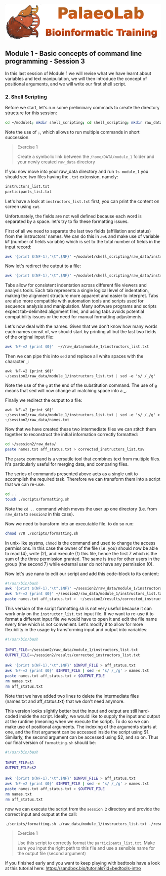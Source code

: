 ![bio_logo](../IM/header.png)
## Module 1 - Basic concepts of command line programming - Session 3
In this last session of Module 1 we will revise what we have learnt about variables and text manipulation, we will then introduce the concept of positional arguments, and we will write our first shell script.


### 2. Shell Scripting

Before we start, let's run some preliminary commads to create the directory structure for this session:

```sh
cd ~/module1; mkdir shell_scripting; cd shell_scripting; mkdir raw_data; mkdir scripts; mkdir results 
```
Note the use of `;`, which allows to run multiple commands in short succession.  

> Exercise 1
>
> Create a symbolic link between the `/home/DATA/module_1` folder and your newly created `raw_data` directory 

If you now move into your raw_data directory and run `ls module_1` you should see two files having the `.txt` extension, namely:
```sh
instructors_list.txt
participants_list.txt
```

Let's have a look at `instructors_list.txt` first, you can print the content on screen using `cat`.

Unfortunately, the fields are not well defined because each word is separated by a space. let's try to fix these formatting issues.

First of all we need to separate the last two fields (affiliation and status) from the instructors' names.
We can do this in `awk` and make use of variable `NF` (number of fields variable) which is set to the total number of fields in the input record:
```sh
awk '{print $(NF-1),"\t",$NF}' ~/module1/shell_scripting/raw_data/instructors_list.txt
```
Now let's redirect the output to a file:
```sh
awk '{print $(NF-1),"\t",$NF}' ~/module1/shell_scripting/raw_data/instructors_list.txt > ~/session2/raw_data/aff_status.txt
```
Tabs allow for consistent indentation across different file viewers and analysis tools. Each tab represents a single logical level of indentation, making the alignment structure more apparent and easier to interpret. Tabs are also more compatible with automation tools and scripts used for sequence analysis and manipulation. Many software programs and scripts expect tab-delimited alignment files, and using tabs avoids potential compatibility issues or the need for manual formatting adjustments.

Let's now deal with the names. Given that we don't know how many words each names consit of, we should start by printing all but the last two fields of the original input file:

```sh
awk 'NF-=2 {print $0}'  ~//raw_data/module_1/instructors_list.txt
```

Then we can pipe this into `sed` and replace all white spaces with the character `_`:

```
awk 'NF-=2 {print $0}'  ~/session2/raw_data/module_1/instructors_list.txt | sed -e 's/ /_/g'
```
Note the use of the `g` at the end of the substitution command. The use of `g` means that sed will now change all matching space into a _.

Finally we redirect the output to a file:

```
awk 'NF-=2 {print $0}'  ~/session2/raw_data/module_1/instructors_list.txt | sed -e 's/ /_/g' > ~/session2/raw_data/names.txt
```

Now that we have created these two intermediate files we can stitch them together to reconstruct the initial information correctly formatted:
```sh
cd ~/session2/raw_data/
paste names.txt aff_status.txt > corrected_instructors_list.tsv
```
The `paste` command is a versatile tool that combines text from multiple files. It's particularly useful for merging data, and comparing files.

The series of commands presented above acts as a single unit to accomplish the required task. Therefore we can transform them into a script that we can re-use.
```sh
cd ..
touch ./scripts/formatting.sh
```
Note the `cd ..` command which moves the user up one directory (i.e. from `raw_data` to `session2` in this case).

Now we need to transform into an executable file. to do so run:
```sh
chmod 770 ./scripts/formatting.sh
```
In unix-like systms, `chmod` is the command and used to change the access permissions. In this case the owner of the file (i.e. you) should now be able to read (4), write (2), and execute (1) this file, hence the first 7 which is the sum of the three permission granted. The same is true for other users in the group (the second 7) while external user do not have any permission (0). 

Now let's use nano to edit our script and add this code-block to its content:

```sh
#!/usr/bin/bash
awk '{print $(NF-1),"\t",$NF}' ~/session2/raw_data/module_1/instructors_list.txt > aff_status.txt
awk 'NF-=2 {print $0}' ~/session2/raw_data/module_1/instructors_list.txt | sed -e 's/ /_/g' > names.txt
paste names.txt aff_status.txt >  ~/session2/results/corrected_instructors_list.tsv
```

This version of the script formatting.sh is not very useful because it can work only on the `instructor_list.txt` input file.
If we want to re-use it to format a different input file we would have to open it and edit the file name every time which is not convenient.
Let's modify it to allow for more flexibility in the usage by transforming input and output into variables:

```sh
#!/usr/bin/bash

INPUT_FILE=~/session2/raw_data/module_1/instructors_list.txt
OUTPUT_FILE=~/session2/results/corrected_instructors_list.txt

awk '{print $(NF-1),"\t",$NF}' $INPUT_FILE > aff_status.txt
awk 'NF-=2 {print $0}' $INPUT_FILE | sed -e 's/ /_/g' > names.txt
paste names.txt aff_status.txt > $OUTPUT_FILE
rm names.txt
rm aff_status.txt
```
Note that we have added two lines to delete the intermediate files (names.txt and aff_status.txt) that we don't need anymore.

This version looks slightly better but the input and output are still hard-coded inside the script. 
Ideally, we would like to supply the input and output at the runtime (meaning when we execute the script). To do so we can make use of positional arguments.
The indexing of the arguments starts at one, and the first argument can be accessed inside the script using $1. Similarly, the second argument can be accessed using $2, and so on.
Thus our final version of `formatting.sh` should be:
```sh
#!/usr/bin/bash

INPUT_FILE=$1
OUTPUT_FILE=$2

awk '{print $(NF-1),"\t",$NF}' $INPUT_FILE > aff_status.txt
awk 'NF-=2 {print $0}' $INPUT_FILE | sed -e 's/ /_/g' > names.txt
paste names.txt aff_status.txt > $OUTPUT_FILE
rm names.txt
rm aff_status.txt
```
now we can execute the script from the `session 2` directory and provide the correct input and output at the call:

```sh
./scripts/formatting.sh ./raw_data/module_1/instructors_list.txt ./results/corrected_instructors_list.txt
```

> Exercise 1
>
> Use this script to correctly format the `participants_list.txt`. Make sure you input the right path to this file and use a sensible name for the output file (second argument)


If you finished early and you want to keep playing with bedtools have a look at this tutorial here: https://sandbox.bio/tutorials?id=bedtools-intro
